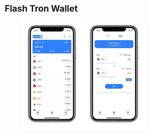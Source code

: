 # Flash Tron Wallet 

<center class="half">
    <img src="asset/doc/ft-wallet01.jpeg" width="200"/><img src="asset/doc/ft-wallet03.jpeg" width="200"/>
</center>
